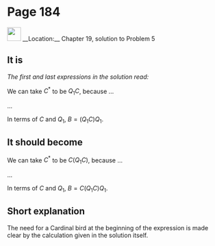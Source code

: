# Page 184

<img src="../../pictures/correction_yellow.svg" width="32px"/>
__Location:__ Chapter 19, solution to Problem 5

## It is

_The first and last expressions in the solution read:_

We can take $C^*$ to be $Q_1C$, because ...

...

In terms of $C$ and $Q_1$, $B=(Q_1C)Q_1$.

## It should become

We can take $C^*$ to be $C(Q_1C)$, because ...

...

In terms of $C$ and $Q_1$, $B=C(Q_1C)Q_1$.

## Short explanation

The need for a Cardinal bird at the beginning of the expression is made clear by the calculation
given in the solution itself.
